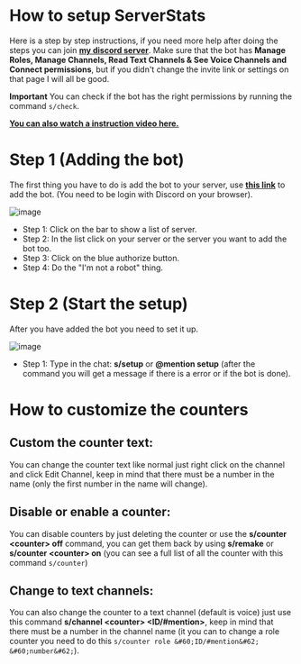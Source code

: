 # How to setup ServerStats
Here is a step by step instructions, if you need more help after doing the steps you can join [**my discord server**](https://discordapp.com/invite/bZt8WkS).
Make sure that the bot has **Manage Roles, Manage Channels, Read Text Channels & See Voice Channels and Connect permissions**, but if you didn't change the invite link or settings on that page I will all be good.

**Important** You can check if the bot has the right permissions by running the command `s/check`.

**[You can also watch a instruction video here.](https://vimeo.com/316592316/b7bd1ea09b)**

# Step 1 (Adding the bot)
The first thing you have to do is add the bot to your server, use [**this link**](https://discordapp.com/api/oauth2/authorize?client_id=458276816071950337&permissions=269503504&scope=bot) to add the bot. (You need to be login with Discord on your browser).

![image](https://cdn.discordapp.com/attachments/527152500139229204/527152574608965642/invite_steps.png)

* Step 1: Click on the bar to show a list of server.
* Step 2: In the list click on your server or the server you want to add the bot too.
* Step 3: Click on the blue authorize button.
* Step 4: Do the "I'm not a robot" thing.

# Step 2 (Start the setup)
After you have added the bot you need to set it up.

![image](https://cdn.discordapp.com/attachments/527152500139229204/544607298266464286/Naamloos.png)

* Step 1: Type in the chat: **s/setup** or **@mention setup** (after the command you will get a message if there is a error or if the bot is done).

# How to customize the counters
## Custom the counter text:
You can change the counter text like normal just right click on the channel and click Edit Channel, keep in mind that there must be a number in the name (only the first number in the name will change).

## Disable or enable a counter:

You can disable counters by just deleting the counter or use the **s/counter &#60;counter&#62; off** command, you can get them back by using **s/remake** or **s/counter &#60;counter&#62; on** (you can see a full list of all the counter with this command `s/counter`)

## Change to text channels:

You can also change the counter to a text channel (default is voice) just use this command **s/channel &#60;counter&#62; &#60;ID/#mention&#62;**, keep in mind that there must be a number in the channel name (it you can to change a role counter you need to do this `s/counter role &#60;ID/#mention&#62; &#60;number&#62;`).
